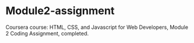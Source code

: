 # Module2-assignment
Coursera course: HTML, CSS, and Javascript for Web Developers, Module 2 Coding Assignment, completed.

